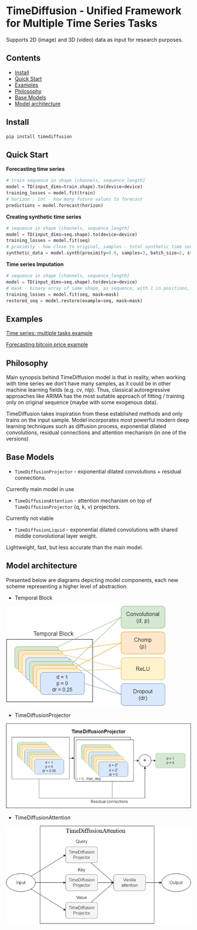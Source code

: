 # TimeDiffusion - Unified Framework for Multiple Time Series Tasks

Supports 2D (image) and 3D (video) data as input for research purposes.

## Contents
* [Install](#install)
* [Quick Start](#quick-start)
* [Examples](#examples)
* [Philosophy](#philosophy)
* [Base Models](#base-models)
* [Model architecture](#model-architecture)

## Install

```bash
pip install timediffusion
```

## Quick Start

**Forecasting time series**

```python
# train sequence in shape [channels, sequence_length]
model = TD(input_dims=train.shape).to(device=device)
training_losses = model.fit(train)
# horizon : int - how many future values to forecast
predictions = model.forecast(horizon)
```

**Creating synthetic time series**

```python
# sequence in shape [channels, sequence_length]
model = TD(input_dims=seq.shape).to(device=device)
training_losses = model.fit(seq)
# proximity - how close to original, samples - total synthetic time series
synthetic_data = model.synth(proximity=0.9, samples=3, batch_size=2, step_granulation=10)
```

**Time series Imputation**

```python
# sequence in shape [channels, sequence_length]
model = TD(input_dims=seq.shape).to(device=device)
# mask - binary array of same shape, as sequence, with 1 in positions, that are unknown
training_losses = model.fit(seq, mask=mask)
restored_seq = model.restore(example=seq, mask=mask)
```

## Examples

[Time series: multiple tasks example](./examples/example_1d_data.ipynb)

[Forecasting bitcoin price example](./examples/bitcoin_forecast.ipynb)

## Philosophy

Main synopsis behind TimeDiffusion model is that in reality, when working with time series we don’t have many samples, as it could be in other machine learning fields (e.g. cv, nlp). Thus, classical autoregressive approaches like ARIMA has the most suitable approach of fitting / training only on original sequence (maybe with some exogenous data).

TimeDiffusion takes inspiration from these established methods and only trains on the input sample. Model incorporates most powerful modern deep learning techniques such as diffusion process, exponential dilated convolutions, residual connections and attention mechanism (in one of the versions)

## Base Models

* `TimeDiffusionProjector` - exponential dilated convolutions + residual connections.

Currently main model in use

* `TimeDiffusionAttention` - attention mechanism on top of `TimeDiffusionProjector` (q, k, v) projectors.

Currently not viable

* `TimeDiffusionLiquid` - exponential dilated convolutions with shared middle convolutional layer weight. 

Lightweight, fast, but less accurate than the main model.

## Model architecture

Presented below are diagrams depicting model components, each new scheme representing a higher level of abstraction.

* Temporal Block

![Temporal Block Architecture image](https://github.com/timetoai/TimeDiffusion/blob/main/handout/imgs/TemporalBlock.png)

* TimeDiffusionProjector

![TimeDiffusionProjector Architecture image](https://github.com/timetoai/TimeDiffusion/blob/main/handout/imgs/TDP_architecture.png)

* TimeDiffusionAttention

![TimeDiffusion Architecture image](https://github.com/timetoai/TimeDiffusion/blob/main/handout/imgs/TDA_architecture.png)
